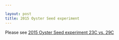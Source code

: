 ```yaml
---

layout: post
title: 2015 Oyster Seed experiment
---
```



Please see [2015 Oyster Seed experiment 23C vs. 29C](https://github.com/RobertsLab/project-pacific.oyster-larvae/wiki/2015-Oyster-Seed-experiment-23C-vs.-29C)
